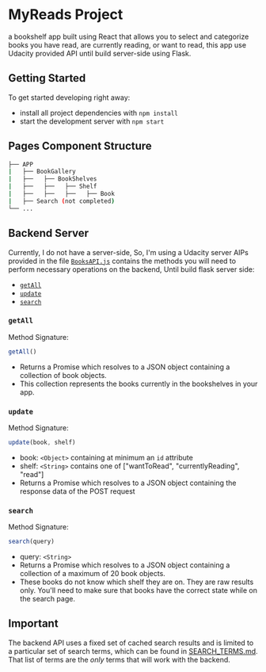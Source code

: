 # MyReads Project

a bookshelf app built using React that allows you to select and categorize books you have read, are currently reading, or want to read, this app use Udacity provided API until build server-side using Flask.

## Getting Started

To get started developing right away:

* install all project dependencies with `npm install`
* start the development server with `npm start`

##  Pages Component Structure 
```bash
├── APP  
|   ├── BookGallery
|   ├──   ├── BookShelves
|   ├──   ├──   ├── Shelf
|   ├──   ├──   ├──   ├── Book 
|   ├── Search (not completed)
└── ...
```

## Backend Server
Currently, I do not have a server-side, So, I'm using a Udacity server AIPs provided in the file [`BooksAPI.js`](src/BooksAPI.js) contains the methods you will need to perform necessary operations on the backend, Until build flask server side:

* [`getAll`](#getall)
* [`update`](#update)
* [`search`](#search)

### `getAll`

Method Signature:

```js
getAll()
```

* Returns a Promise which resolves to a JSON object containing a collection of book objects.
* This collection represents the books currently in the bookshelves in your app.

### `update`

Method Signature:

```js
update(book, shelf)
```

* book: `<Object>` containing at minimum an `id` attribute
* shelf: `<String>` contains one of ["wantToRead", "currentlyReading", "read"]  
* Returns a Promise which resolves to a JSON object containing the response data of the POST request

### `search`

Method Signature:

```js
search(query)
```

* query: `<String>`
* Returns a Promise which resolves to a JSON object containing a collection of a maximum of 20 book objects.
* These books do not know which shelf they are on. They are raw results only. You'll need to make sure that books have the correct state while on the search page.

## Important
The backend API uses a fixed set of cached search results and is limited to a particular set of search terms, which can be found in [SEARCH_TERMS.md](SEARCH_TERMS.md). That list of terms are the _only_ terms that will work with the backend.


